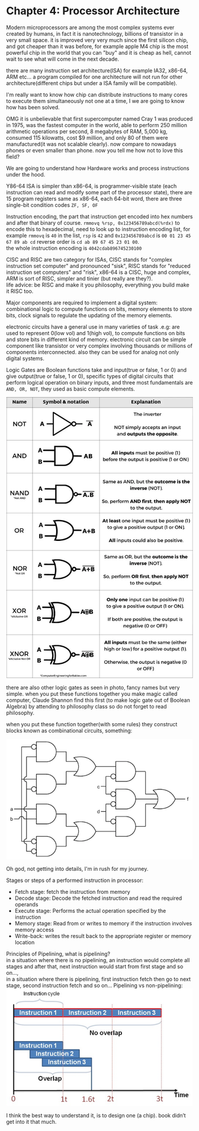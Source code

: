 # Chapter 4: Processor Architecture

Modern microprocessors are among the most complex systems ever created by humans, in fact it is nanotechnology, billions of transistor in a very small space. it is improved very very much since the first silicon chip, and got cheaper than it was before, for example apple M4 chip is the most powerful chip in the world that you can "buy" and it is cheap as hell, cannot wait to see what will come in the next decade.

there are many instruction set architecture(ISA) for example IA32, x86-64, ARM etc... a program compiled for one architecture will not run for other architecture(different chips but under a ISA family will be compatible).

I'm really want to know how chip can distribute instructions to many cores to execute them simultaneously not one at a time, I we are going to know how has been solved.

OMG it is unbelievable that first supercomputer named Cray 1 was produced in 1975, was the fastest computer in the world, able to perform 250 million arithmetic operations per second, 8 megabytes of RAM, 5,000 kg, consumed 115 kilowatts, cost $9 million, and only 80 of them were manufactured(it was not scalable clearly). now compare to nowadays phones or even smaller than phone. now you tell me how not to love this field?

We are going to understand how Hardware works and process instructions under the hood.

Y86-64 ISA is simpler than x86-64, is programmer-visible state (each instruction can read and modify some part of the processor state), there are 15 program registers same as x86-64, each 64-bit word, there are three single-bit condition codes `ZF, SF, OF`

Instruction encoding, the part that instruction get encoded into hex numbers and after that binary of course. 
`rmmovq %rsp, 0x123456789abcd(%rdx)` to encode this to hexadecimal, need to look up to instruction encoding list, for example `rmmovq` is `40` in the list, `rsp` is `42` and `0x123456789abcd` is `00 01 23 45 67 89 ab cd` reverse order is `cd ab 89 67 45 23 01 00`.  
the whole instruction encoding is `4042cdab896745230100`

CISC and RISC are two category for ISAs, CISC stands for "complex instruction set computer" and pronounced "sisk", RISC stands for "reduced instruction set computers" and "risk", x86-64 is a CISC, huge and complex, ARM is sort of RISC, simpler and tinier (but really are they?).  
life advice: be RISC and make it you philosophy, everything you build make it RISC too.

Major components are required to implement  a digital system: combinational logic to compute functions on bits, memory elements to store bits, clock signals to regulate the updating of the memory elements.

electronic circuits have a general use in many varieties of task .e.g: are used to represent 0(low vol) and 1(high vol), to compute functions on bits and store bits in different kind of memory. electronic circuit can be simple component like transistor or very complex involving thousands or millions of components interconnected.
also they can be used for analog not only digital systems.

Logic Gates are Boolean functions take and input(true or false, 1 or 0) and give output(true or false, 1 or 0), specific types of digital circuits that perform  logical operation on binary inputs, and three most fundamentals are `AND, OR, NOT`, they used as basic compute elements.

![Gate_in_Computer_Science_reference](assets/Gate_in_Computer_Science_reference_sheet_e70131cb-748f-488f-9257-6149e56781d1_1024x1024.webp)

there are also other logic gates as seen in photo, fancy names but very simple. when you put these functions together you make magic called computer, Claude Shannon find this first (to make logic gate out of Boolean Algebra) by attending to philosophy class so do not forget to read philosophy.

when you put these function together(with some rules) they construct blocks known as combinational circuits, something:

![combinational circuits](assets/combinational_circuit_design_Limited_Gate_Inputs_Example_3.webp)


Oh god, not getting into details, I'm in rush for my journey.

Stages or steps of a performed instruction in processor:
- Fetch stage: fetch the instruction from memory
- Decode stage: Decode the fetched instruction and read the required operands
- Execute stage: Performs the actual operation specified by the instruction
- Memory stage: Read from or writes to memory if the instruction involves memory access
- Write-back: writes the result back to the appropriate register or memory location

Principles of Pipelining, what is pipelining?   
in a situation where there is no pipelining, an instruction would complete all stages and after that, next instruction would start from first stage and so on...,  
in a situation where there is pipelining, first instruction fetch then go to next stage, second instruction fetch and so on...
Pipelining vs non-pipelining:
![Pipelining vs non-pipelining](assets/pipelined-vs-non-pipelined-instruction-execution.jpg)


I think the best way to understand it, is to design one (a chip). book didn’t get into it that much.